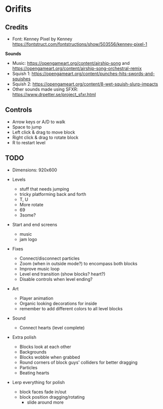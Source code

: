 # Orifits

## Credits

- Font: Kenney Pixel by Kenney https://fontstruct.com/fontstructions/show/503556/kenney-pixel-1

**Sounds**

- Music: https://opengameart.org/content/airship-song and https://opengameart.org/content/airship-song-orchestral-remix
- Squish 1: https://opengameart.org/content/punches-hits-swords-and-squishes
- Squish 2: https://opengameart.org/content/8-wet-squish-slurp-impacts
- Other sounds made using SFXR: https://www.drpetter.se/project_sfxr.html

## Controls

- Arrow keys or A/D to walk
- Space to jump
- Left click & drag to move block
- Right click & drag to rotate block
- R to restart level

## TODO

- Dimensions: 920x600

- Levels
	- stuff that needs jumping
	- tricky platforming back and forth
	- T, U
	- More rotate
	- 69
	- 3some?
- Start and end screens
	- music
	- jam logo
- Fixes
	- Connect/disconnect particles
	- Zoom (when in outside mode?) to encompass both blocks
	- Improve music loop
	- Level end transition (show blocks? heart?)
	- Disable controls when level ending?
- Art
	- Player animation
	- Organic looking decorations for inside
	- remember to add different colors to all level blocks
- Sound
	- Connect hearts (level complete)
- Extra polish
	- Blocks look at each other
	- Backgrounds
	- Blocks wobble when grabbed
	- Round corners of block guys' colliders for better dragging
	- Particles
	- Beating hearts
- Lerp everything for polish
	- block faces fade in/out
	- block position dragging/rotating
		- slide around more